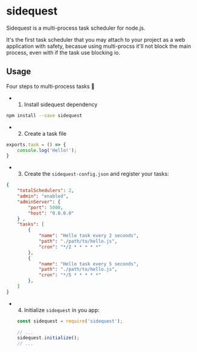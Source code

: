 # sidequest

Sidequest is a multi-process task scheduler for node.js.

It's the first task scheduler that you may attach to your project as a web application with safety, becasue using multi-procss it'll not block the main process, even with if the task use blocking io. 


## Usage

Four steps to multi-process tasks :rocket:

- 1. Install sidequest dependency
```sh
npm install --save sidequest
```

- 2. Create a task file
```js
exports.task = () => {
    console.log('Hello!');
}
```

- 3. Create the `sidequest-config.json` and register your tasks:
```json
{
    "totalSchedulers": 2,
    "admin": "enabled",
    "adminServer": {
        "port": 5000,
        "host": "0.0.0.0"
    } ,
    "tasks": [
        {
            "name": "Hello task every 2 seconds",
            "path": "./path/to/hello.js",
            "cron": "*/2 * * * * *"
        },
        {
            "name": "Hello task every 5 seconds",
            "path": "./path/to/hello.js",
            "cron": "*/5 * * * * *"
        },
    ]
}
```

- 4. Initialize `sidequest` in you app:

```js
    const sidequest = require('sidequest');
    
    // ...
    sidequest.initialize();
    // ...
```
